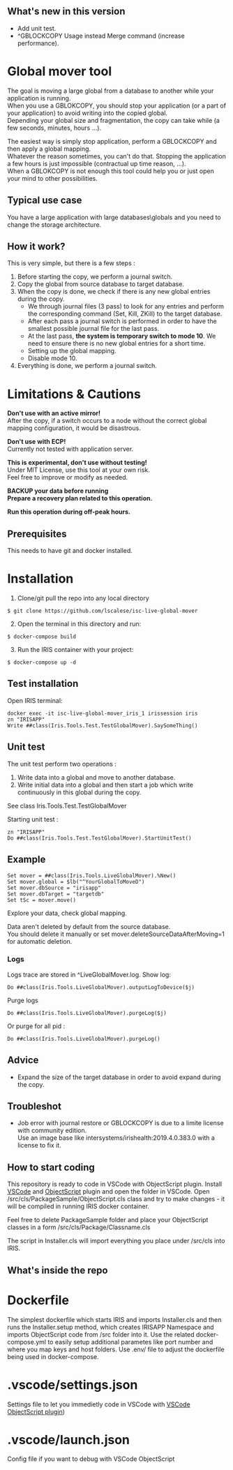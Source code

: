 ## What's new in this version

* Add unit test.  
* ^GBLOCKCOPY Usage instead Merge command (increase performance).  

# Global mover tool

The goal is moving a large global from a database to another while your application is running.  
When you use a GBLOKCOPY, you should stop your application (or a part of your application) to avoid writing into the copied global.  
Depending your global size and fragmentation, the copy can take while (a few seconds, minutes, hours ...).  

The easiest way is simply stop application, perform a GBLOCKCOPY and then apply a global mapping.  
Whatever the reason sometimes, you can't do that.  Stopping the application a few hours is just impossible (contractual up time reason, ...).  
When a GBLOKCOPY is not enough this tool could help you or just open your mind to other possibilities.  

## Typical use case

You have a large application with large databases\globals and you need to change the storage architecture.  

## How it work?

This is very simple, but there is a few steps : 

1. Before starting the copy, we perform a journal switch.
2. Copy the global from source database to target database.
3. When the copy is done, we check if there is any new global entries during the copy.  
   * We through journal files (3 pass) to look for any entries and perform the corresponding command (Set, Kill, ZKill) to the target database.  
   * After each pass a journal switch is performed in order to have the smallest possible journal file for the last pass.  
   * At the last pass, **the system is temporary switch to mode 10**.  We need to ensure there is no new global entries for a short time.
   * Setting up the global mapping.
   * Disable mode 10.
4. Everything is done, we perform a journal switch.  

# Limitations & Cautions

**Don't use with an active mirror!**  
After the copy, if a switch occurs to a node without the correct global mapping configuration, it would be disastrous.  

**Don't use with ECP!**  
Currently not tested with application server.  

**This is experimental, don't use without testing!**  
Under MIT License, use this tool at your own risk.  
Feel free to improve or modify as needed.  

**BACKUP your data before running**  
**Prepare a recovery plan related to this operation.**

**Run this operation during off-peak hours.**  


## Prerequisites
This needs to have git and docker installed.

# Installation 

1. Clone/git pull the repo into any local directory

```
$ git clone https://github.com/lscalese/isc-live-global-mover
```

2. Open the terminal in this directory and run:

```
$ docker-compose build
```

3. Run the IRIS container with your project:

```
$ docker-compose up -d
```

## Test installation

Open IRIS terminal:

```
docker exec -it isc-live-global-mover_iris_1 irissession iris
zn "IRISAPP"
Write ##class(Iris.Tools.Test.TestGlobalMover).SaySomeThing()
```

## Unit test

The unit test perform two operations : 

1. Write data into a global and move to another database.
2. Write initial data into a global and then start a job which write continuously in this global during the copy.  

See class Iris.Tools.Test.TestGlobalMover

Starting unit test : 
```
zn "IRISAPP"
Do ##class(Iris.Tools.Test.TestGlobalMover).StartUnitTest()
```

## Example

```
Set mover = ##class(Iris.Tools.LiveGlobalMover).%New()
Set mover.global = $lb("^YourGlobalToMoveD")
Set mover.dbSource = "irisapp"
Set mover.dbTarget = "targetdb"
Set tSc = mover.move()
```
Explore your data, check global mapping.  

Data aren't deleted by default from the source database.  
You should delete it manually or set mover.deleteSourceDataAfterMoving=1 for automatic deletion.

### Logs

Logs trace are stored in ^LiveGlobalMover.log.  Show log:  

```
Do ##class(Iris.Tools.LiveGlobalMover).outputLogToDevice($j)
```

Purge logs

```
Do ##class(Iris.Tools.LiveGlobalMover).purgeLog($j)
```

Or purge for all pid : 
```
Do ##class(Iris.Tools.LiveGlobalMover).purgeLog()
```

## Advice

* Expand the size of the target database in order to avoid expand during the copy.  


## Troubleshot

* Job error with journal restore or GBLOCKCOPY is due to a limite license with community edition.  
  Use an image base like intersystems/irishealth:2019.4.0.383.0 with a license to fix it.  

  

## How to start coding
This repository is ready to code in VSCode with ObjectScript plugin.
Install [VSCode](https://code.visualstudio.com/) and [ObjectScript](https://marketplace.visualstudio.com/items?itemName=daimor.vscode-objectscript) plugin and open the folder in VSCode.
Open /src/cls/PackageSample/ObjectScript.cls class and try to make changes - it will be compiled in running IRIS docker container.

Feel free to delete PackageSample folder and place your ObjectScript classes in a form
/src/cls/Package/Classname.cls

The script in Installer.cls will import everything you place under /src/cls into IRIS.

## What's inside the repo

# Dockerfile

The simplest dockerfile which starts IRIS and imports Installer.cls and then runs the Installer.setup method, which creates IRISAPP Namespace and imports ObjectScript code from /src folder into it.
Use the related docker-compose.yml to easily setup additional parametes like port number and where you map keys and host folders.
Use .env/ file to adjust the dockerfile being used in docker-compose.

# .vscode/settings.json

Settings file to let you immedietly code in VSCode with [VSCode ObjectScript plugin](https://marketplace.visualstudio.com/items?itemName=daimor.vscode-objectscript))

# .vscode/launch.json
Config file if you want to debug with VSCode ObjectScript

